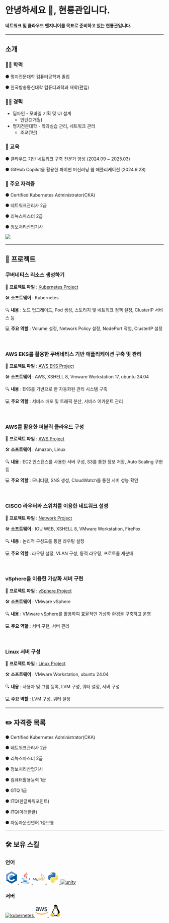 # 안녕하세요 👋, 현룡관입니다.
#### 네트워크 및 클라우드 엔지니어를 목표로 준비하고 있는 현룡관입니다.

---

## 소개
### 👨‍🎓 학력
● 명지전문대학 컴퓨터공학과 졸업</p>
● 한국방송통신대학 컴퓨터과학과 재학(편입)

### 👨‍💼 경력
* 딥파인 - 모바일 기획 및 UI 설계
    * 인턴(2개월)
* 명지전문대학 - 학과실습 관리, 네트워크 관리
    * 조교(1년)

### 🧐 교육
● 클라우드 기반 네트워크 구축 전문가 양성 (2024.09 ~ 2025.03)</p>
● GitHub Copilot을 활용한 파이썬 머신러닝 웹 애플리케이션 (2024.9.28)

### 📝 주요 자격증
● Certified Kubernetes Administrator(CKA)</P>
● 네트워크관리사 2급</P>
● 리눅스마스터 2급</P>
● 정보처리산업기사
<p align="left"> <img src="https://github.com/user-attachments/assets/e90fb8da-b098-4763-8671-ead58001203f" width="150" height="auto">

---

## 📁 프로젝트

### 쿠버네티스 리소스 생성하기
  📄 **프로젝트 파일** : [Kubernetes Project](https://github.com/RyongKwan/HyunRK-Profile/blob/7823555636890896d4461db3e750ddb2ddb95aed/Kuernetes%20Project.pdf)</p>
  🛠️ **소프트웨어** : Kubernetes</p>
  🔍 **내용** : 노드 업그레이드, Pod 생성, 스토리지 및 네트워크 정책 설정, ClusterIP 서비스 등</p>
  💻 **주요 역할** : Volume 설정, Network Policy 설정, NodePort 작업, ClusterIP 설정

<br>

### AWS EKS를 활용한 쿠버네티스 기반 애플리케이션 구축 및 관리
  📄 **프로젝트 파일** : [AWS EKS Project](https://github.com/RyongKwan/HyunRK-Profile/blob/7823555636890896d4461db3e750ddb2ddb95aed/AWS%20EKS%20Project.pdf)</p>
  🛠️ **소프트웨어** : AWS, XSHELL 8, Vmware Workstation 17, ubuntu 24.04</p>
  🔍 **내용** : EKS를 기반으로 한 자동화된 관리 시스템 구축</p>
  💻 **주요 역할** : 서비스 배포 및 트래픽 분산, 서비스 어카운트 관리

<br>

### AWS를 활용한 퍼블릭 클라우드 구성
📄 **프로젝트 파일** : [AWS Project](https://github.com/RyongKwan/HyunRK-Profile/blob/aa867b9743ed4f97706170ea9fcb00749967210d/Network%20Project.pdf)</p>
🛠️ **소프트웨어** : Amazon, Linux</p>
🔍 **내용** : EC2 인스턴스를 사용한 서버 구성, S3를 통한 정보 저장, Auto Scaling 구현 등</p>
💻 **주요 역할** : 모니터링, SNS 생성, CloudWatch를 통한 서버 성능 확인

<br>

### CISCO 라우터와 스위치를 이용한 네트워크 설정
📄 **프로젝트 파일** : [Network Project](https://github.com/RyongKwan/HyunRK-Profile/blob/aa867b9743ed4f97706170ea9fcb00749967210d/Network%20Project.pdf)</p>
🛠️ **소프트웨어** : IOU WEB, XSHELL 8, VMware Workstation, FireFox</p>
🔍 **내용** : 논리적 구성도를 통한 라우팅 설정</p>
💻 **주요 역할** : 라우팅 설정, VLAN 구성, 동적 라우팅, 프로토콜 재분배

<br>

### vSphere을 이용한 가상화 서버 구현
📄 **프로젝트 파일** : [vSphere Project](https://github.com/RyongKwan/HyunRK-Profile/blob/e6ac1205e45fd41d842b7ca4a7b3b7ac17e5eda9/vSphere%20Project.pdf)</p>
🛠️ **소프트웨어** : VMware vSphere</p>
🔍 **내용** : VMware vSphere를 활용하여 효율적인 가상화 환경을 구축하고 운영</p>
💻 **주요 역할** : 서버 구현, 서버 관리

<br>

### Linux 서버 구성
📄 **프로젝트 파일** : [Linux Project](https://github.com/RyongKwan/HyunRK-Profile/blob/300c128e421c1c4f5d4108ae570946e06d09b454/Linux%20Project.pdf)</p>
🛠️ **소프트웨어** : VMware Workstation, ubuntu 24.04</p>
🔍 **내용** : 사용자 및 그룹 등록, LVM 구성, 쿼터 설정, 서버 구성</p>
💻 **주요 역할** : LVM 구성, 쿼터 설정

---

## ✏️ 자격증 목록
● Certified Kubernetes Administrator(CKA)</P>
● 네트워크관리사 2급</P>
● 리눅스마스터 2급</p>
● 정보처리산업기사</P>
● 컴퓨터활용능력 1급</P>
● GTQ 1급</P>
● ITQ(한글파워포인트)</P>
● ITQ(아래한글)</p>
● 자동자운전면허 1종보통</P>

---

## 🛠️ 보유 스킬
### 언어
<p align="left"> <a href="https://www.cprogramming.com/" target="_blank" rel="noreferrer"> <img src="https://raw.githubusercontent.com/devicons/devicon/master/icons/c/c-original.svg" alt="c" width="40" height="40"/> </a> <a href="https://www.java.com" target="_blank" rel="noreferrer"> <img src="https://raw.githubusercontent.com/devicons/devicon/master/icons/java/java-original.svg" alt="java" width="40" height="40"/> </a> <a href="https://www.mysql.com/" target="_blank" rel="noreferrer"> <img src="https://raw.githubusercontent.com/devicons/devicon/master/icons/mysql/mysql-original-wordmark.svg" alt="mysql" width="40" height="40"/> </a> <a href="https://www.python.org" target="_blank" rel="noreferrer"> <img src="https://raw.githubusercontent.com/devicons/devicon/master/icons/python/python-original.svg" alt="python" width="40" height="40"/> </a> <a href="https://unity.com/" target="_blank" rel="noreferrer"> <img src="https://www.vectorlogo.zone/logos/unity3d/unity3d-icon.svg" alt="unity" width="40" height="40"/> </a> </p>

### 서버
<p align="left"> <a href="https://kubernetes.io" target="_blank" rel="noreferrer"> <img src="https://www.vectorlogo.zone/logos/kubernetes/kubernetes-icon.svg" alt="kubernetes" width="40" height="40"/> </a> <a href="https://aws.amazon.com" target="_blank" rel="noreferrer"> <img src="https://raw.githubusercontent.com/devicons/devicon/master/icons/amazonwebservices/amazonwebservices-original-wordmark.svg" alt="aws" width="40" height="40"/> </a> <a href="https://www.linux.org/" target="_blank" rel="noreferrer"> <img src="https://raw.githubusercontent.com/devicons/devicon/master/icons/linux/linux-original.svg" alt="linux" width="40" height="40"/> </a> </p>
